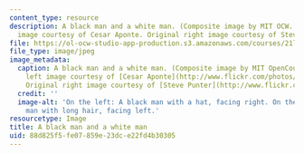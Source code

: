 ```yaml
---
content_type: resource
description: A black man and a white man. (Composite image by MIT OCW. Original left
  image courtesy of Cesar Aponte. Original right image courtesy of Steve Punter.)
file: https://ol-ocw-studio-app-production.s3.amazonaws.com/courses/21l-504j-race-and-identity-in-american-literature-keepin-it-real-fake-spring-2007/88d825f5fe07859e23dce22fd4b30305_21l-504js07.jpg
file_type: image/jpeg
image_metadata:
  caption: A black man and a white man. (Composite image by MIT OpenCourseWare. Original
    left image courtesy of [Cesar Aponte](http://www.flickr.com/photos/73594239@N00/).
    Original right image courtesy of [Steve Punter](http://www.flickr.com/photos/spunter/).)
  credit: ''
  image-alt: 'On the left: A black man with a hat, facing right. On the right: A white
    man with long hair, facing left.'
resourcetype: Image
title: A black man and a white man
uid: 88d825f5-fe07-859e-23dc-e22fd4b30305
---
```

